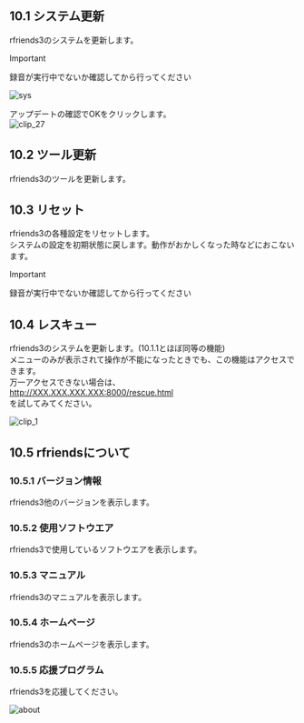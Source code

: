 ## 10.1 システム更新    
rfriends3のシステムを更新します。  
  
> [!IMPORTANT]
> 録音が実行中でないか確認してから行ってください
  
![sys](https://github.com/user-attachments/assets/224ff132-d8b4-4f5a-8dd7-293b2d7054b6)
  
アップデートの確認でOKをクリックします。  
![clip_27](https://github.com/user-attachments/assets/7e708e63-1f13-4b40-9cdf-8c04aba57f6c)

## 10.2 ツール更新 
rfriends3のツールを更新します。
  
## 10.3 リセット  
rfriends3の各種設定をリセットします。  
システムの設定を初期状態に戻します。動作がおかしくなった時などにおこないます。   

> [!IMPORTANT]
> 録音が実行中でないか確認してから行ってください

## 10.4 レスキュー  
rfriends3のシステムを更新します。(10.1.1とほぼ同等の機能)  
メニューのみが表示されて操作が不能になったときでも、この機能はアクセスできます。  
万一アクセスできない場合は、  
http://XXX.XXX.XXX.XXX:8000/rescue.html  
を試してみてください。  
  
![clip_1](https://github.com/user-attachments/assets/c1b731a4-6ab4-4d6f-a58a-cd1bb718cae7)
  
## 10.5 rfriendsについて  
  
### 10.5.1 バージョン情報   
rfriends3他のバージョンを表示します。  
  
### 10.5.2 使用ソフトウエア     
rfriends3で使用しているソフトウエアを表示します。  
  
### 10.5.3 マニュアル     
rfriends3のマニュアルを表示します。  
  
### 10.5.4 ホームページ     
rfriends3のホームページを表示します。   
  
### 10.5.5 応援プログラム  
rfriends3を応援してください。  
  
![about](https://github.com/user-attachments/assets/679a1c5b-6424-48bd-b3d3-6020ebb1c921)
